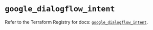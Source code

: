 # `google_dialogflow_intent`

Refer to the Terraform Registry for docs: [`google_dialogflow_intent`](https://registry.terraform.io/providers/hashicorp/google-beta/5.42.0/docs/resources/google_dialogflow_intent).
